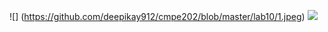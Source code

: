 ![] (https://github.com/deepikay912/cmpe202/blob/master/lab10/1.jpeg)
![](https://github.com/deepikay912/cmpe202/blob/master/lab10/2.jpeg)

